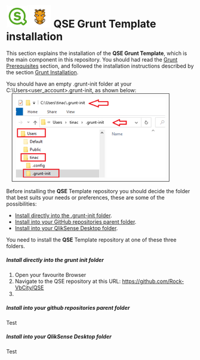 # <img src="images/qs-logo-01.png" width="60px"><img src="images/grunt-03.png" width="60px"> QSE Grunt Template installation

This section explains the installation of the **QSE Grunt Template**, which is the main component in this repository. You should had read the [Grunt Prerequisites](docs/Grunt-Prerequisites.md) section, and followed the installation instructions described by the section [Grunt Installation](docs/Grunt-Installation.md).

You should have an empty .grunt-init folder at your C:\Users\<user_account>\.grunt-init, as shown below:
<span style="padding:15px;">
<img src="images/grunt-init-folder-01.png" width="400px" style="border:1px solid; padding:10px;"></span>

Before installing the **QSE** Template repository you should decide the folder that best suits your needs or preferences, these are some of the possibilities:

* [Install directly into the .grunt-init folder](#install-directly-into-the-grunt-init-folder).
* [Install into your GitHub repositories parent folder](#install-into-your-github-repositories-parent-folder).
* [Install into your QlikSense Desktop folder](#Install-into-your-QlikSense-Desktop-folder).

You need to install the **QSE** Template repository at one of these three folders. 

##### Install directly into the grunt init folder

<ol>
	<li>Open your favourite Browser
	<li>Navigate to the QSE repository at this URL: <a href="https://github.com/Rock-VbCity/QSE" target="_blank">https://github.com/Rock-VbCity/QSE</a>
	<li>
</ol>

##### Install into your github repositories parent folder

Test 

##### Install into your QlikSense Desktop folder

Test

